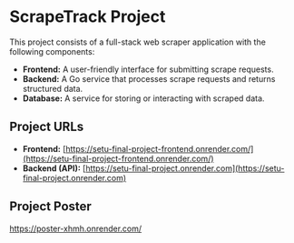 # ScrapeTrack Project

This project consists of a full-stack web scraper application with the following components:

- **Frontend:** A user-friendly interface for submitting scrape requests.
- **Backend:** A Go service that processes scrape requests and returns structured data.
- **Database:** A service for storing or interacting with scraped data.

## Project URLs

- **Frontend:** [https://setu-final-project-frontend.onrender.com/](https://setu-final-project-frontend.onrender.com/)
- **Backend (API):** [https://setu-final-project.onrender.com](https://setu-final-project.onrender.com)


## Project Poster

https://poster-xhmh.onrender.com/
